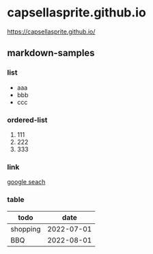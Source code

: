 # capsellasprite.github.io
https://capsellasprite.github.io/

## markdown-samples

### list

- aaa
- bbb
- ccc

### ordered-list

1. 111
2. 222
3. 333

### link
[google seach](https:google.com)

### table
| todo      |date       |
| -------   |-------    |
| shopping  |2022-07-01 |
| BBQ       |2022-08-01 |